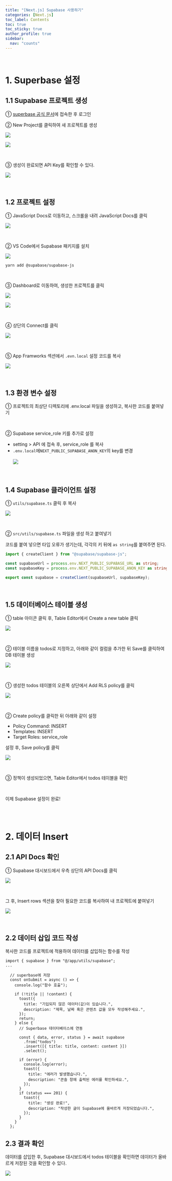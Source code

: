 ```yaml
---
title: "[Next.js] Supabase 사용하기"
categories: [Next.js]
toc_label: Contents
toc: true
toc_sticky: true
author_profile: true
sidebar:
  nav: "counts"
---
```


<br>

# 1. Superbase 설정

## 1.1 Supabase 프로젝트 생성

① [superbase 공식 문서](https://supabase.com/)에 접속한 후 로그인

② New Project를 클릭하여 새 프로젝트를 생성

![](/assets/images/2025/2025-01-21-05-36-07.png)

![](/assets/images/2025/2025-01-23-17-58-20.png)

<br>

③ 생성이 완료되면 API Key를 확인할 수 있다.

![](/assets/images/2025/2025-01-23-17-44-43.png)

<br>

## 1.2 프로젝트 설정

① JavaScript Docs로 이동하고, 스크롤을 내려 JavaScript Docs를 클릭

![](/assets/images/2025/2025-01-21-05-39-16.png)

<br>

② VS Code에서 Supabase 패키지를 설치

![](/assets/images/2025/2025-01-23-18-00-36.png)

```
yarn add @supabase/supabase-js
```

<br>

③ Dashboard로 이동하여, 생성한 프로젝트를 클릭

![](/assets/images/2025/2025-01-21-05-41-48.png)

![](/assets/images/2025/2025-01-23-18-02-24.png)

<br>

④ 상단의 Connect를 클릭

![](/assets/images/2025/2025-01-23-18-04-45.png)

<br>

⑤ App Framworks 섹션에서 `.evn.local` 설정 코드를 복사

![](/assets/images/2025/2025-01-27-13-32-06.png)

<br>

## 1.3 환경 변수 설정

① 프로젝트의 최상단 디렉토리에 .env.local 파일을 생성하고, 복사한 코드를 붙여넣기

<br>

② Supabase service_role 키를 추가로 설정

- setting > API 에 접속 후, service_role 를 복사
- `.env.local`에`NEXT_PUBLIC_SUPABASE_ANON_KEY`의 key를 변경<br><br>
  ![](/assets/images/2025/2025-01-27-13-37-56.png)

<br>

## 1.4 Supabase 클라이언트 설정

① `utils/supabase.ts` 클릭 후 복사

![](/assets/images/2025/2025-01-23-18-10-16.png)

<br>

② `src/utils/supabase.ts` 파일을 생성 하고 붙여넣기

코드를 붙여 넣으면 타입 오류가 생기는데, 각각의 키 뒤에 `as string`를 붙여주면 된다.

```ts
import { createClient } from "@supabase/supabase-js";

const supabaseUrl = process.env.NEXT_PUBLIC_SUPABASE_URL as string;
const supabaseKey = process.env.NEXT_PUBLIC_SUPABASE_ANON_KEY as string;

export const supabase = createClient(supabaseUrl, supabaseKey);
```

<br>

## 1.5 데이터베이스 테이블 생성

① table 아이콘 클릭 후, Table Editor에서 Create a new table 클릭

![](/assets/images/2025/2025-01-27-13-02-34.png)

<br>

② 테이블 이름을 todos로 지정하고, 아래와 같이 컬럼을 추가한 뒤 Save를 클릭하여 DB 테이블 생성

![](/assets/images/2025/2025-01-27-13-04-15.png)

<br>

① 생성한 todos 테이블의 오른쪽 상단에서 Add RLS policy를 클릭

![](/assets/images/2025/2025-01-27-13-05-50.png)

<br>

② Create policy를 클릭한 뒤 아래와 같이 설정

- Policy Command: INSERT
- Templates: INSERT
- Target Roles: service_role

설정 후, Save policy를 클릭

![](/assets/images/2025/2025-01-27-13-15-39.png)

<br>

③ 정책이 생성되었으면, Table Editor에서 todos 테이블을 확인

<br>

이제 Supabase 설정이 완료!

<br><br>

# 2. 데이터 Insert

## 2.1 API Docs 확인

① Supabase 대시보드에서 우측 상단의 API Docs를 클릭

![](/assets/images/2025/2025-01-27-13-18-35.png)

<br>

그 후, Insert rows 섹션을 찾아 필요한 코드를 복사하여 내 프로젝트에 붙여넣기

![](/assets/images/2025/2025-01-27-13-20-54.png)

<br>

## 2.2 데이터 삽입 코드 작성

복사한 코드를 프로젝트에 적용하여 데이터를 삽입하는 함수를 작성

```tsx
import { supabase } from "@/app/utils/supabase";
...

  // superbase에 저장
  const onSubmit = async () => {
    console.log("함수 호출");

    if (!title || !content) {
      toast({
        title: "기입되지 않은 데이터(값)이 있습니다.",
        description: "제목, 날짜 혹은 콘텐츠 값을 모두 작성해주세요.",
      });
      return;
    } else {
      // Superbase 데이터베이스에 연동

      const { data, error, status } = await supabase
        .from("todos")
        .insert([{ title: title, content: content }])
        .select();

      if (error) {
        console.log(error);
        toast({
          title: "에러가 발생했습니다.",
          description: "콘솔 창에 출력된 에러를 확인하세요.",
        });
      }
      if (status === 201) {
        toast({
          title: "생성 완료!",
          description: "작성한 글이 Supabase에 올바르게 저장되었습니다.",
        });
      }
    }
  };

```

## 2.3 결과 확인

데이터를 삽입한 후, Supabase 대시보드에서 todos 테이블을 확인하면 데이터가 올바르게 저장된 것을 확인할 수 있다.

![](/assets/images/2025/2025-01-27-13-52-53.png)

<br>
